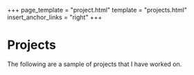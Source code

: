 +++
page_template = "project.html"
template = "projects.html"
insert_anchor_links = "right"
+++

# Projects
The following are a sample of projects that I have worked on.
